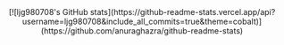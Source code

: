 
<!--
**ljg980708/ljg980708** is a ✨ _special_ ✨ repository because its `README.md` (this file) appears on your GitHub profile.

Here are some ideas to get you started:

- 🔭 I’m currently working on ...
- 🌱 I’m currently learning ...
- 👯 I’m looking to collaborate on ...
- 🤔 I’m looking for help with ...
- 💬 Ask me about ...
- 📫 How to reach me: ...
- 😄 Pronouns: ...
- ⚡ Fun fact: ...
-->
<center>
[![ljg980708's GitHub stats](https://github-readme-stats.vercel.app/api?username=ljg980708&include_all_commits=true&theme=cobalt)](https://github.com/anuraghazra/github-readme-stats)
</center>
